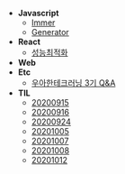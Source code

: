 - **Javascript**
  - [Immer](javascript/immer.md)
  - [Generator](javascript/generator.md)
- **React**
  - [성능최적화](react/performance-optimization.md)
- **Web**
- **Etc**
  - [우아한테크러닝 3기 Q&A](etc/oohah-tech-learning3-qna.md)
- **TIL**
  - [20200915](til/20200915.md)
  - [20200916](til/20200916.md)
  - [20200924](til/20200924.md)
  - [20201005](til/20201005.md)
  - [20201007](til/20201007.md)
  - [20201008](til/20201008.md)
  - [20201012](til/20201012.md)
